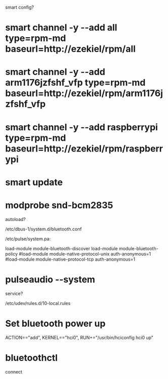 smart config?
# smart channel -y --add all type=rpm-md baseurl=http://ezekiel/rpm/all
# smart channel -y --add arm1176jzfshf_vfp type=rpm-md baseurl=http://ezekiel/rpm/arm1176jzfshf_vfp
# smart channel -y --add raspberrypi type=rpm-md baseurl=http://ezekiel/rpm/raspberrypi
# smart update

# modprobe snd-bcm2835
autoload?

/etc/dbus-1/system.d/bluetooth.conf
<policy user="pulse">
  <allow send_destination="org.bluez"/>
</policy>

/etc/pulse/system.pa:

load-module module-bluetooth-discover
load-module module-bluetooth-policy
#load-module module-native-protocol-unix auth-anonymous=1
#load-module module-native-protocol-tcp auth-anonymous=1

# pulseaudio --system
service?


/etc/udev/rules.d/10-local.rules
# Set bluetooth power up
ACTION=="add", KERNEL=="hci0", RUN+="/usr/bin/hciconfig hci0 up"

# bluetoothctl
connect
